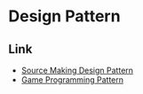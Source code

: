# Design Pattern

## Link

* [Source Making Design Pattern](https://sourcemaking.com/design_patterns)
* [Game Programming Pattern](http://gameprogrammingpatterns.com/contents.html)

